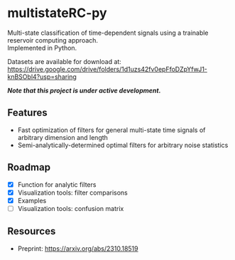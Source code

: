 # multistateRC-py
Multi-state classification of time-dependent signals using a trainable reservoir computing approach. \
Implemented in Python.

Datasets are available for download at: https://drive.google.com/drive/folders/1d1uzs42fv0epFfoDZpYfwJ1-knBSObl4?usp=sharing

***Note that this project is under active development.***

## Features
- Fast optimization of filters for general multi-state time signals of arbitrary dimension and length
- Semi-analytically-determined optimal filters for arbitrary noise statistics

## Roadmap

- [X] Function for analytic filters
- [X] Visualization tools: filter comparisons
- [X] Examples
- [ ] Visualization tools: confusion matrix

## Resources

- Preprint: https://arxiv.org/abs/2310.18519
